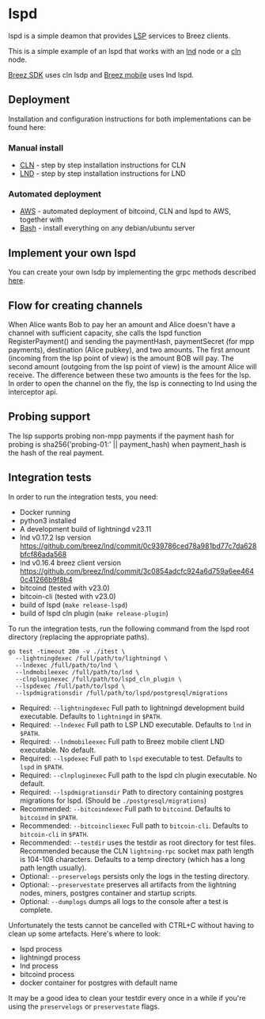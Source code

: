 # lspd
lspd is a simple deamon that provides [LSP](https://medium.com/breez-technology/introducing-lightning-service-providers-fe9fb1665d5f) services to Breez clients. 

This is a simple example of an lspd that works with an [lnd](https://github.com/lightningnetwork/lnd) node or a [cln](https://github.com/ElementsProject/lightning) node.

[Breez SDK](https://github.com/breez/breez-sdk) uses cln lsdp and [Breez mobile](https://github.com/breez/breezmobile) uses lnd lspd.

## Deployment
Installation and configuration instructions for both implementations can be found here:
### Manual install 
- [CLN](./docs/CLN.md) - step by step installation instructions for CLN
- [LND](./docs/LND.md) - step by step installation instructions for LND
### Automated deployment
- [AWS](./docs/aws.md) - automated deployment of bitcoind, CLN and lspd to AWS, together with 
- [Bash](./docs/bash.md) - install everything on any debian/ubuntu server

## Implement your own lspd
You can create your own lsdp by implementing the grpc methods described [here](https://github.com/breez/lspd/blob/master/rpc/lspd.md).

## Flow for creating channels
When Alice wants Bob to pay her an amount and Alice doesn't have a channel with sufficient capacity, she calls the lspd function RegisterPayment() and sending the paymentHash, paymentSecret (for mpp payments), destination (Alice pubkey), and two amounts.
The first amount (incoming from the lsp point of view) is the amount BOB will pay. The second amount (outgoing from the lsp point of view) is the amount Alice will receive. The difference between these two amounts is the fees for the lsp.
In order to open the channel on the fly, the lsp is connecting to lnd using the interceptor api.

## Probing support
The lsp supports probing non-mpp payments if the payment hash for probing is sha256('probing-01:' || payment_hash) when payment_hash is the hash of the real payment.

## Integration tests
In order to run the integration tests, you need:
- Docker running
- python3 installed
- A development build of lightningd v23.11
- lnd v0.17.2 lsp version https://github.com/breez/lnd/commit/0c939786ced78a981bd77c7da628bfcf86ada568
- lnd v0.16.4 breez client version https://github.com/breez/lnd/commit/3c0854adcfc924a6d759a6ee4640c41266b9f8b4
- bitcoind (tested with v23.0)
- bitcoin-cli (tested with v23.0)
- build of lspd (`make release-lspd`)
- build of lspd cln plugin (`make release-plugin`)

To run the integration tests, run the following command from the lspd root directory (replacing the appropriate paths). 

```
go test -timeout 20m -v ./itest \
  --lightningdexec /full/path/to/lightningd \
  --lndexec /full/path/to/lnd \
  --lndmobileexec /full/path/to/lnd \
  --clnpluginexec /full/path/to/lspd_cln_plugin \
  --lspdexec /full/path/to/lspd \
  --lspdmigrationsdir /full/path/to/lspd/postgresql/migrations
```

- Required: `--lightningdexec` Full path to lightningd development build executable. Defaults to `lightningd` in `$PATH`.
- Required: `--lndexec` Full path to LSP LND executable. Defaults to `lnd` in `$PATH`. 
- Required: `--lndmobileexec` Full path to Breez mobile client LND executable. No default.
- Required: `--lspdexec` Full path to `lspd` executable to test. Defaults to `lspd` in `$PATH`.
- Required: `--clnpluginexec` Full path to the lspd cln plugin executable. No default.
- Required: `--lspdmigrationsdir` Path to directory containing postgres migrations for lspd. (Should be `./postgresql/migrations`)
- Recommended: `--bitcoindexec` Full path to `bitcoind`. Defaults to `bitcoind` in `$PATH`.
- Recommended: `--bitcoincliexec` Full path to `bitcoin-cli`. Defaults to `bitcoin-cli` in `$PATH`.
- Recommended: `--testdir` uses the testdir as root directory for test files. Recommended because the CLN `lightning-rpc` socket max path length is 104-108 characters. Defaults to a temp directory (which has a long path length usually).
- Optional: `--preservelogs` persists only the logs in the testing directory.
- Optional: `--preservestate` preserves all artifacts from the lightning nodes, miners, postgres container and startup scripts.
- Optional: `--dumplogs` dumps all logs to the console after a test is complete.

Unfortunately the tests cannot be cancelled with CTRL+C without having to clean 
up some artefacts. Here's where to look:
- lspd process
- lightningd process
- lnd process
- bitcoind process
- docker container for postgres with default name

It may be a good idea to clean your testdir every once in a while if you're using the `preservelogs` or `preservestate` flags.
